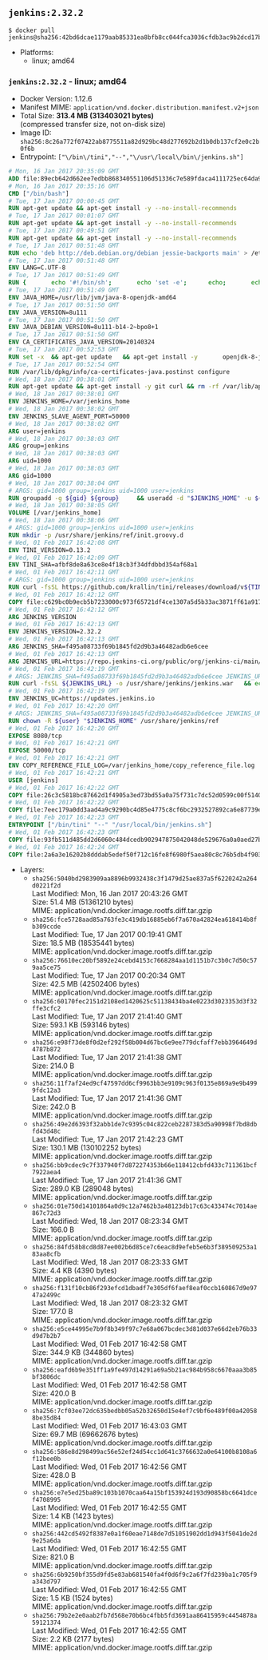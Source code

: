 ## `jenkins:2.32.2`

```console
$ docker pull jenkins@sha256:42bd6dcae1179aab85331ea8bfb8cc044fca3036cfdb3ac9b2dcd17b344136b4
```

-	Platforms:
	-	linux; amd64

### `jenkins:2.32.2` - linux; amd64

-	Docker Version: 1.12.6
-	Manifest MIME: `application/vnd.docker.distribution.manifest.v2+json`
-	Total Size: **313.4 MB (313403021 bytes)**  
	(compressed transfer size, not on-disk size)
-	Image ID: `sha256:8c26a772f07422ab8775511a82d929bc48d277692b2d1b0db137cf2e0c2b0f6b`
-	Entrypoint: `["\/bin\/tini","--","\/usr\/local\/bin\/jenkins.sh"]`

```dockerfile
# Mon, 16 Jan 2017 20:35:09 GMT
ADD file:89ecb642d662ee7edbb868340551106d51336c7e589fdaca4111725ec64da957 in / 
# Mon, 16 Jan 2017 20:35:16 GMT
CMD ["/bin/bash"]
# Tue, 17 Jan 2017 00:00:45 GMT
RUN apt-get update && apt-get install -y --no-install-recommends 		ca-certificates 		curl 		wget 	&& rm -rf /var/lib/apt/lists/*
# Tue, 17 Jan 2017 00:01:07 GMT
RUN apt-get update && apt-get install -y --no-install-recommends 		bzr 		git 		mercurial 		openssh-client 		subversion 				procps 	&& rm -rf /var/lib/apt/lists/*
# Tue, 17 Jan 2017 00:49:51 GMT
RUN apt-get update && apt-get install -y --no-install-recommends 		bzip2 		unzip 		xz-utils 	&& rm -rf /var/lib/apt/lists/*
# Tue, 17 Jan 2017 00:51:48 GMT
RUN echo 'deb http://deb.debian.org/debian jessie-backports main' > /etc/apt/sources.list.d/jessie-backports.list
# Tue, 17 Jan 2017 00:51:48 GMT
ENV LANG=C.UTF-8
# Tue, 17 Jan 2017 00:51:49 GMT
RUN { 		echo '#!/bin/sh'; 		echo 'set -e'; 		echo; 		echo 'dirname "$(dirname "$(readlink -f "$(which javac || which java)")")"'; 	} > /usr/local/bin/docker-java-home 	&& chmod +x /usr/local/bin/docker-java-home
# Tue, 17 Jan 2017 00:51:49 GMT
ENV JAVA_HOME=/usr/lib/jvm/java-8-openjdk-amd64
# Tue, 17 Jan 2017 00:51:50 GMT
ENV JAVA_VERSION=8u111
# Tue, 17 Jan 2017 00:51:50 GMT
ENV JAVA_DEBIAN_VERSION=8u111-b14-2~bpo8+1
# Tue, 17 Jan 2017 00:51:50 GMT
ENV CA_CERTIFICATES_JAVA_VERSION=20140324
# Tue, 17 Jan 2017 00:52:53 GMT
RUN set -x 	&& apt-get update 	&& apt-get install -y 		openjdk-8-jdk="$JAVA_DEBIAN_VERSION" 		ca-certificates-java="$CA_CERTIFICATES_JAVA_VERSION" 	&& rm -rf /var/lib/apt/lists/* 	&& [ "$JAVA_HOME" = "$(docker-java-home)" ]
# Tue, 17 Jan 2017 00:52:54 GMT
RUN /var/lib/dpkg/info/ca-certificates-java.postinst configure
# Wed, 18 Jan 2017 00:38:01 GMT
RUN apt-get update && apt-get install -y git curl && rm -rf /var/lib/apt/lists/*
# Wed, 18 Jan 2017 00:38:01 GMT
ENV JENKINS_HOME=/var/jenkins_home
# Wed, 18 Jan 2017 00:38:02 GMT
ENV JENKINS_SLAVE_AGENT_PORT=50000
# Wed, 18 Jan 2017 00:38:02 GMT
ARG user=jenkins
# Wed, 18 Jan 2017 00:38:03 GMT
ARG group=jenkins
# Wed, 18 Jan 2017 00:38:03 GMT
ARG uid=1000
# Wed, 18 Jan 2017 00:38:03 GMT
ARG gid=1000
# Wed, 18 Jan 2017 00:38:04 GMT
# ARGS: gid=1000 group=jenkins uid=1000 user=jenkins
RUN groupadd -g ${gid} ${group}     && useradd -d "$JENKINS_HOME" -u ${uid} -g ${gid} -m -s /bin/bash ${user}
# Wed, 18 Jan 2017 00:38:05 GMT
VOLUME [/var/jenkins_home]
# Wed, 18 Jan 2017 00:38:06 GMT
# ARGS: gid=1000 group=jenkins uid=1000 user=jenkins
RUN mkdir -p /usr/share/jenkins/ref/init.groovy.d
# Wed, 01 Feb 2017 16:42:08 GMT
ENV TINI_VERSION=0.13.2
# Wed, 01 Feb 2017 16:42:09 GMT
ENV TINI_SHA=afbf8de8a63ce8e4f18cb3f34dfdbbd354af68a1
# Wed, 01 Feb 2017 16:42:11 GMT
# ARGS: gid=1000 group=jenkins uid=1000 user=jenkins
RUN curl -fsSL https://github.com/krallin/tini/releases/download/v${TINI_VERSION}/tini-static-amd64 -o /bin/tini && chmod +x /bin/tini   && echo "$TINI_SHA  /bin/tini" | sha1sum -c -
# Wed, 01 Feb 2017 16:42:12 GMT
COPY file:c629bc0b9ecb5b7233000c973f65721df4ce1307a5d5b33ac3871ff61a9172ff in /usr/share/jenkins/ref/init.groovy.d/tcp-slave-agent-port.groovy 
# Wed, 01 Feb 2017 16:42:12 GMT
ARG JENKINS_VERSION
# Wed, 01 Feb 2017 16:42:13 GMT
ENV JENKINS_VERSION=2.32.2
# Wed, 01 Feb 2017 16:42:13 GMT
ARG JENKINS_SHA=f495a08733f69b1845fd2d9b3a46482adb6e6cee
# Wed, 01 Feb 2017 16:42:13 GMT
ARG JENKINS_URL=https://repo.jenkins-ci.org/public/org/jenkins-ci/main/jenkins-war/2.32.2/jenkins-war-2.32.2.war
# Wed, 01 Feb 2017 16:42:19 GMT
# ARGS: JENKINS_SHA=f495a08733f69b1845fd2d9b3a46482adb6e6cee JENKINS_URL=https://repo.jenkins-ci.org/public/org/jenkins-ci/main/jenkins-war/2.32.2/jenkins-war-2.32.2.war gid=1000 group=jenkins uid=1000 user=jenkins
RUN curl -fsSL ${JENKINS_URL} -o /usr/share/jenkins/jenkins.war   && echo "${JENKINS_SHA}  /usr/share/jenkins/jenkins.war" | sha1sum -c -
# Wed, 01 Feb 2017 16:42:19 GMT
ENV JENKINS_UC=https://updates.jenkins.io
# Wed, 01 Feb 2017 16:42:20 GMT
# ARGS: JENKINS_SHA=f495a08733f69b1845fd2d9b3a46482adb6e6cee JENKINS_URL=https://repo.jenkins-ci.org/public/org/jenkins-ci/main/jenkins-war/2.32.2/jenkins-war-2.32.2.war gid=1000 group=jenkins uid=1000 user=jenkins
RUN chown -R ${user} "$JENKINS_HOME" /usr/share/jenkins/ref
# Wed, 01 Feb 2017 16:42:20 GMT
EXPOSE 8080/tcp
# Wed, 01 Feb 2017 16:42:21 GMT
EXPOSE 50000/tcp
# Wed, 01 Feb 2017 16:42:21 GMT
ENV COPY_REFERENCE_FILE_LOG=/var/jenkins_home/copy_reference_file.log
# Wed, 01 Feb 2017 16:42:21 GMT
USER [jenkins]
# Wed, 01 Feb 2017 16:42:22 GMT
COPY file:26c3c5818bc87662d1f4905a3ed73bd55a0a75f731c7dc52d0599c00f51408e9 in /usr/local/bin/jenkins-support 
# Wed, 01 Feb 2017 16:42:22 GMT
COPY file:7eec179a0dd3aad4a9c9290bc4d85e4775c8cf6bc2932527892ca6e87739e474 in /usr/local/bin/jenkins.sh 
# Wed, 01 Feb 2017 16:42:23 GMT
ENTRYPOINT ["/bin/tini" "--" "/usr/local/bin/jenkins.sh"]
# Wed, 01 Feb 2017 16:42:23 GMT
COPY file:93fb511d485dd2d6060c484dcedb902947875042048de529676a0a0aed27b5a3 in /usr/local/bin/plugins.sh 
# Wed, 01 Feb 2017 16:42:24 GMT
COPY file:2a6a3e16202b8dddab5edef50f712c16fe8f6980f5aea80c8c76b5db4f903913 in /usr/local/bin/install-plugins.sh 
```

-	Layers:
	-	`sha256:5040bd2983909aa8896b9932438c3f1479d25ae837a5f6220242a264d0221f2d`  
		Last Modified: Mon, 16 Jan 2017 20:43:26 GMT  
		Size: 51.4 MB (51361210 bytes)  
		MIME: application/vnd.docker.image.rootfs.diff.tar.gzip
	-	`sha256:fce5728aad85a763fe3c419db16885eb6f7a670a42824ea618414b8fb309ccde`  
		Last Modified: Tue, 17 Jan 2017 00:19:41 GMT  
		Size: 18.5 MB (18535441 bytes)  
		MIME: application/vnd.docker.image.rootfs.diff.tar.gzip
	-	`sha256:76610ec20bf5892e24cebd4153c7668284aa1d1151b7c3b0c7d50c579aa5ce75`  
		Last Modified: Tue, 17 Jan 2017 00:20:34 GMT  
		Size: 42.5 MB (42502406 bytes)  
		MIME: application/vnd.docker.image.rootfs.diff.tar.gzip
	-	`sha256:60170fec2151d2108ed1420625c51138434ba4e0223d3023353d3f32ffe3cfc2`  
		Last Modified: Tue, 17 Jan 2017 21:41:40 GMT  
		Size: 593.1 KB (593146 bytes)  
		MIME: application/vnd.docker.image.rootfs.diff.tar.gzip
	-	`sha256:e98f73de8f0d2ef292f58b004d67bc6e9ee779dcfaff7ebb3964649d4787b872`  
		Last Modified: Tue, 17 Jan 2017 21:41:38 GMT  
		Size: 214.0 B  
		MIME: application/vnd.docker.image.rootfs.diff.tar.gzip
	-	`sha256:11f7af24ed9cf47597dd6cf9963bb3e9109c963f0135e869a9e9b4999fdc12a3`  
		Last Modified: Tue, 17 Jan 2017 21:41:36 GMT  
		Size: 242.0 B  
		MIME: application/vnd.docker.image.rootfs.diff.tar.gzip
	-	`sha256:49e2d6393f32abb1de7c9395c04c822ceb2287383d5a90998f7bd8dbfd43d48c`  
		Last Modified: Tue, 17 Jan 2017 21:42:23 GMT  
		Size: 130.1 MB (130102252 bytes)  
		MIME: application/vnd.docker.image.rootfs.diff.tar.gzip
	-	`sha256:bb9cdec9c7f337940f7d872274353b66e118412cbfd433c711361bcf7922aea4`  
		Last Modified: Tue, 17 Jan 2017 21:41:36 GMT  
		Size: 289.0 KB (289048 bytes)  
		MIME: application/vnd.docker.image.rootfs.diff.tar.gzip
	-	`sha256:01e750d14101864a0d9c12a7462b3a48123db17c63c433474c7014ae867c72d3`  
		Last Modified: Wed, 18 Jan 2017 08:23:34 GMT  
		Size: 166.0 B  
		MIME: application/vnd.docker.image.rootfs.diff.tar.gzip
	-	`sha256:84fd58b8cd8d87ee002b6d85ce7c6eac8d9efeb5e6b3f389509253a183aa8cfb`  
		Last Modified: Wed, 18 Jan 2017 08:23:33 GMT  
		Size: 4.4 KB (4390 bytes)  
		MIME: application/vnd.docker.image.rootfs.diff.tar.gzip
	-	`sha256:f131f10cb86f293efcd1dbadf7e305df6faef8eaf0ccb160867d9e9747a2499c`  
		Last Modified: Wed, 18 Jan 2017 08:23:32 GMT  
		Size: 177.0 B  
		MIME: application/vnd.docker.image.rootfs.diff.tar.gzip
	-	`sha256:e5ce44995e7b9f8b349f97c7e68a067bcdec3d81d037e66d2eb76b33d9d7b2b7`  
		Last Modified: Wed, 01 Feb 2017 16:42:58 GMT  
		Size: 344.9 KB (344860 bytes)  
		MIME: application/vnd.docker.image.rootfs.diff.tar.gzip
	-	`sha256:eafd6b9e351ff1a9fe497d14291a69a5b21ac984b958c6670aaa3b85bf3806dc`  
		Last Modified: Wed, 01 Feb 2017 16:42:58 GMT  
		Size: 420.0 B  
		MIME: application/vnd.docker.image.rootfs.diff.tar.gzip
	-	`sha256:7cf03ee72dc635bedbb05a52b32650d15e4ef7c9bf6e489f00a420588be35d84`  
		Last Modified: Wed, 01 Feb 2017 16:43:03 GMT  
		Size: 69.7 MB (69662676 bytes)  
		MIME: application/vnd.docker.image.rootfs.diff.tar.gzip
	-	`sha256:586e8d298499ac56e52ef24d54cc1d641c3766632a0e64100b8108a6f12bee0b`  
		Last Modified: Wed, 01 Feb 2017 16:42:56 GMT  
		Size: 428.0 B  
		MIME: application/vnd.docker.image.rootfs.diff.tar.gzip
	-	`sha256:e7e5ed25ba89c103b1070caa64a15bf153924d193d90858bc6641dcef4708995`  
		Last Modified: Wed, 01 Feb 2017 16:42:55 GMT  
		Size: 1.4 KB (1423 bytes)  
		MIME: application/vnd.docker.image.rootfs.diff.tar.gzip
	-	`sha256:442cd5492f8387e0a1f60eae7148de7d51051902dd1d943f5041de2d9e25a6da`  
		Last Modified: Wed, 01 Feb 2017 16:42:55 GMT  
		Size: 821.0 B  
		MIME: application/vnd.docker.image.rootfs.diff.tar.gzip
	-	`sha256:6b9250bf355d9fd5e83ab681540fa4f0d6f9c2a6f7fd239ba1c705f9a343d797`  
		Last Modified: Wed, 01 Feb 2017 16:42:55 GMT  
		Size: 1.5 KB (1524 bytes)  
		MIME: application/vnd.docker.image.rootfs.diff.tar.gzip
	-	`sha256:79b2e2e0aab2fb7d568e70b6bc4fbb5fd3691aa86415959c4454878a59121374`  
		Last Modified: Wed, 01 Feb 2017 16:42:55 GMT  
		Size: 2.2 KB (2177 bytes)  
		MIME: application/vnd.docker.image.rootfs.diff.tar.gzip
